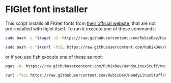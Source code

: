 # FIGlet font installer
This script installs all FIGlet fonts from [their official website](http://www.figlet.org/fontdb.cgi), that are not pre-installed with figlet itself.
To run it execute one of these commands:
```bash
sudo bash -c "$(wget -O- https://raw.githubusercontent.com/RubixDev/HandyLinuxStuff/main/FIGletFonts/install.sh)"
```
```bash
sudo bash -c "$(curl -fsSL https://raw.githubusercontent.com/RubixDev/HandyLinuxStuff/main/FIGletFonts/install.sh)"
```
or if you use fish execute one of these as root:
```bash
wget -O- https://raw.githubusercontent.com/RubixDev/HandyLinuxStuff/main/FIGletFonts/install.sh | bash
```
```bash
curl -fsSL https://raw.githubusercontent.com/RubixDev/HandyLinuxStuff/main/FIGletFonts/install.sh | bash
```

